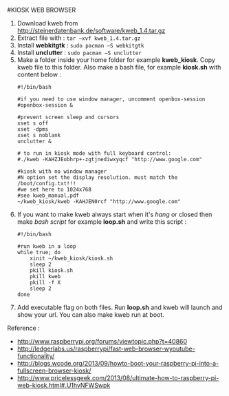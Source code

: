 #KIOSK WEB BROWSER
1.	Download kweb from http://steinerdatenbank.de/software/kweb_1.4.tar.gz
2.	Extract file with : `tar –xvf kweb_1.4.tar.gz`
3.	Install **webkitgtk** : `sudo pacman –S webkitgtk`
4.	Install **unclutter** : `sudo pacman –S unclutter`
5.	Make a folder inside your home folder for example **kweb_kiosk**. Copy kweb file to this folder. Also make a bash file, for example **kiosk.sh** with content below :
	```
	#!/bin/bash
	
	#if you need to use window manager, uncomment openbox-session
	#openbox-session &
	
	#prevent screen sleep and cursors
	xset s off
	xset -dpms
	xset s noblank
	unclutter &
	
	# to run in kiosk mode with full keyboard control:
	#./kweb -KAHZJEobhrp+-zgtjnediwxyqcf "http://www.google.com"
	
	#kiosk with no window manager
	#N option set the display resolution. must match the /boot/config.txt!!!
	#we set here to 1024x768
	#see kweb_manual.pdf
	~/kweb_kiosk/kweb -KAHJEN0rcf "http://www.google.com"
	```
6.	If you want to make kweb always start when it's *hang* or closed then make *bash script* for example **loop.sh** and write this script :
	```
	#!/bin/bash
	
	#run kweb in a loop
	while true; do
		xinit ~/kweb_kiosk/kiosk.sh
		sleep 2
		pkill kiosk.sh
		pkill kweb
		pkill -f X
		sleep 2
	done
	```
7.	Add executable flag on both files. Run **loop.sh** and kweb will launch and show your url. You can also make kweb run at boot.

Reference :
- http://www.raspberrypi.org/forums/viewtopic.php?t=40860
- http://ledgerlabs.us/raspberrypi/fast-web-browser-wyoutube-functionality/
- http://blogs.wcode.org/2013/09/howto-boot-your-raspberry-pi-into-a-fullscreen-browser-kiosk/
- http://www.pricelessgeek.com/2013/08/ultimate-how-to-raspberry-pi-web-kiosk.html#.U1hvNFWSwpk

